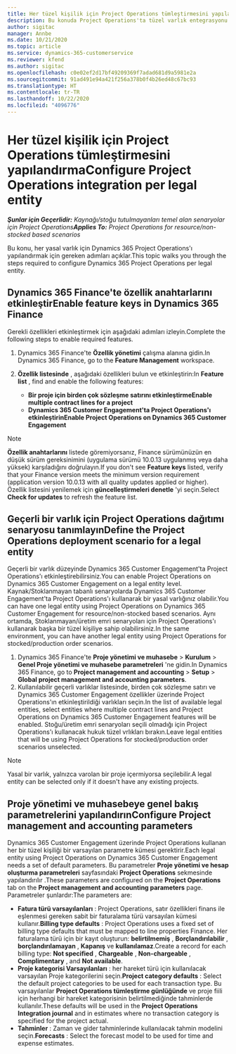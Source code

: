 ```yaml
---
title: Her tüzel kişilik için Project Operations tümleştirmesini yapılandırma
description: Bu konuda Project Operations'ta tüzel varlık entegrasyonu ayarlama hakkında bilgi sağlanır.
author: sigitac
manager: Annbe
ms.date: 10/21/2020
ms.topic: article
ms.service: dynamics-365-customerservice
ms.reviewer: kfend
ms.author: sigitac
ms.openlocfilehash: c0e02ef2d17bf49209369f7adad681d9a5981e2a
ms.sourcegitcommit: 91ad491e94a421f256a378b0f4b26ed48c67bc93
ms.translationtype: HT
ms.contentlocale: tr-TR
ms.lasthandoff: 10/22/2020
ms.locfileid: "4096776"
---
```

# <a name="configure-project-operations-integration-per-legal-entity"></a><span data-ttu-id="691b1-103">Her tüzel kişilik için Project Operations tümleştirmesini yapılandırma</span><span class="sxs-lookup"><span data-stu-id="691b1-103">Configure Project Operations integration per legal entity</span></span> 

<span data-ttu-id="691b1-104">_**Şunlar için Geçerlidir:** Kaynağı/stoğu tutulmayanları temel alan senaryolar için Project Operations_</span><span class="sxs-lookup"><span data-stu-id="691b1-104">_**Applies To:** Project Operations for resource/non-stocked based scenarios_</span></span>

<span data-ttu-id="691b1-105">Bu konu, her yasal varlık için Dynamics 365 Project Operations'ı yapılandırmak için gereken adımları açıklar.</span><span class="sxs-lookup"><span data-stu-id="691b1-105">This topic walks you through the steps required to configure Dynamics 365 Project Operations per legal entity.</span></span>

## <a name="enable-feature-keys-in-dynamics-365-finance"></a><span data-ttu-id="691b1-106">Dynamics 365 Finance'te özellik anahtarlarını etkinleştir</span><span class="sxs-lookup"><span data-stu-id="691b1-106">Enable feature keys in Dynamics 365 Finance</span></span>

<span data-ttu-id="691b1-107">Gerekli özellikleri etkinleştirmek için aşağıdaki adımları izleyin.</span><span class="sxs-lookup"><span data-stu-id="691b1-107">Complete the following steps to enable required features.</span></span>

1. <span data-ttu-id="691b1-108">Dynamics 365 Finance'te **Özellik yönetimi** çalışma alanına gidin.</span><span class="sxs-lookup"><span data-stu-id="691b1-108">In Dynamics 365 Finance, go to the **Feature Management** workspace.</span></span>
2. <span data-ttu-id="691b1-109">**Özellik listesinde** , aşağıdaki özellikleri bulun ve etkinleştirin:</span><span class="sxs-lookup"><span data-stu-id="691b1-109">In **Feature list** , find and enable the following features:</span></span>
  
    - <span data-ttu-id="691b1-110">**Bir proje için birden çok sözleşme satırını etkinleştirme**</span><span class="sxs-lookup"><span data-stu-id="691b1-110">**Enable multiple contract lines for a project**</span></span>
    - <span data-ttu-id="691b1-111">**Dynamics 365 Customer Engagement'ta Project Operations'ı etkinleştirin**</span><span class="sxs-lookup"><span data-stu-id="691b1-111">**Enable Project Operations on Dynamics 365 Customer Engagement**</span></span>

> [!NOTE]
> <span data-ttu-id="691b1-112">**Özellik anahtarlarını** listede göremiyorsanız, Finance sürümünüzün en düşük sürüm gereksinimini (uygulama sürümü 10.0.13 uygulanmış veya daha yüksek) karşıladığını doğrulayın.</span><span class="sxs-lookup"><span data-stu-id="691b1-112">If you don't see **Feature keys** listed, verify that your Finance version meets the minimum version requirement (application version 10.0.13 with all quality updates applied or higher).</span></span> <span data-ttu-id="691b1-113">Özellik listesini yenilemek için **güncelleştirmeleri denetle** 'yi seçin.</span><span class="sxs-lookup"><span data-stu-id="691b1-113">Select **Check for updates** to refresh the feature list.</span></span>

## <a name="define-the-project-operations-deployment-scenario-for-a-legal-entity"></a><span data-ttu-id="691b1-114">Geçerli bir varlık için Project Operations dağıtımı senaryosu tanımlayın</span><span class="sxs-lookup"><span data-stu-id="691b1-114">Define the Project Operations deployment scenario for a legal entity</span></span>

<span data-ttu-id="691b1-115">Geçerli bir varlık düzeyinde Dynamics 365 Customer Engagement'ta Project Operations'ı etkinleştirebilirsiniz.</span><span class="sxs-lookup"><span data-stu-id="691b1-115">You can enable Project Operations on Dynamics 365 Customer Engagement on a legal entity level.</span></span> <span data-ttu-id="691b1-116">Kaynak/Stoklanmayan tabanlı senaryolarda Dynamics 365 Customer Engagement'ta Project Operations'ı kullanarak bir yasal varlığınız olabilir.</span><span class="sxs-lookup"><span data-stu-id="691b1-116">You can have one legal entity using Project Operations on Dynamics 365 Customer Engagement for resource/non-stocked based scenarios.</span></span> <span data-ttu-id="691b1-117">Aynı ortamda, Stoklanmayan/üretim emri senaryoları için Project Operations'ı kullanarak başka bir tüzel kişiliye sahip olabilirsiniz.</span><span class="sxs-lookup"><span data-stu-id="691b1-117">In the same environment, you can have another legal entity using Project Operations for stocked/production order scenarios.</span></span>

1. <span data-ttu-id="691b1-118">Dynamics 365 Finance'te **Proje yönetimi ve muhasebe** > **Kurulum** > **Genel Proje yönetimi ve muhasebe parametreleri** 'ne gidin.</span><span class="sxs-lookup"><span data-stu-id="691b1-118">In Dynamics 365 Finance, go to **Project management and accounting** > **Setup** > **Global project management and accounting parameters**.</span></span>
2. <span data-ttu-id="691b1-119">Kullanılabilir geçerli varlıklar listesinde, birden çok sözleşme satırı ve Dynamics 365 Customer Engagement özellikler üzerinde Project Operations'ın etkinleştirildiği varlıkları seçin.</span><span class="sxs-lookup"><span data-stu-id="691b1-119">In the list of available legal entities, select entities where multiple contract lines and Project Operations on Dynamics 365 Customer Engagement features will be enabled.</span></span> <span data-ttu-id="691b1-120">Stoğu/üretim emri senaryoları seçili olmadığı için Project Operations'ı kullanacak hukuk tüzel vrlıkları bırakın.</span><span class="sxs-lookup"><span data-stu-id="691b1-120">Leave legal entities that will be using Project Operations for stocked/production order scenarios unselected.</span></span>

> [!NOTE]
> <span data-ttu-id="691b1-121">Yasal bir varlık, yalnızca varolan bir proje içermiyorsa seçilebilir.</span><span class="sxs-lookup"><span data-stu-id="691b1-121">A legal entity can be selected only if it doesn't have any existing projects.</span></span>

## <a name="configure-project-management-and-accounting-parameters"></a><span data-ttu-id="691b1-122">Proje yönetimi ve muhasebeye genel bakış parametrelerini yapılandırın</span><span class="sxs-lookup"><span data-stu-id="691b1-122">Configure Project management and accounting parameters</span></span>

<span data-ttu-id="691b1-123">Dynamics 365 Customer Engagement üzerinde Project Operations kullanan her bir tüzel kişiliği bir varsayılan parametre kümesi gerektirir.</span><span class="sxs-lookup"><span data-stu-id="691b1-123">Each legal entity using Project Operations on Dynamics 365 Customer Engagement needs a set of default parameters.</span></span> <span data-ttu-id="691b1-124">Bu parametreler **Proje yönetimi ve hesap oluşturma parametreleri** sayfasındaki **Project Operations** sekmesinde yapılandırılır .</span><span class="sxs-lookup"><span data-stu-id="691b1-124">These parameters are configured on the **Project Operations** tab on the **Project management and accounting parameters** page.</span></span> <span data-ttu-id="691b1-125">Parametreler şunlardır:</span><span class="sxs-lookup"><span data-stu-id="691b1-125">The parameters are:</span></span>

  - <span data-ttu-id="691b1-126">**Fatura türü varsayılanları** : Project Operations, satır özellikleri finans ile eşlenmesi gereken sabit bir faturalama türü varsayılan kümesi kullanır.</span><span class="sxs-lookup"><span data-stu-id="691b1-126">**Billing type defaults** : Project Operations uses a fixed set of billing type defaults that must be mapped to line properties Finance.</span></span> <span data-ttu-id="691b1-127">Her faturalama türü için bir kayıt oluşturun: **belirtilmemiş** , **Borçlandırılabilir** , **borçlandırılamayan** , **Kapanış** ve **kullanılamaz**.</span><span class="sxs-lookup"><span data-stu-id="691b1-127">Create a record for each billing type: **Not specified** , **Chargeable** , **Non-chargeable** , **Complimentary** , and **Not available**.</span></span>
  - <span data-ttu-id="691b1-128">**Proje kategorisi Varsayılanları** : her hareket türü için kullanılacak varsayılan Proje kategorilerini seçin.</span><span class="sxs-lookup"><span data-stu-id="691b1-128">**Project category defaults** : Select the default project categories to be used for each transaction type.</span></span> <span data-ttu-id="691b1-129">Bu varsayılanlar **Project Operations tümleştirme günlüğünde** ve proje fiili için herhangi bir hareket kategorisinin belirtilmediğinde tahminlerde kullanılır.</span><span class="sxs-lookup"><span data-stu-id="691b1-129">These defaults will be used in the **Project Operations Integration journal** and in estimates where no transaction category is specified for the project actual.</span></span>
  - <span data-ttu-id="691b1-130">**Tahminler** : Zaman ve gider tahminlerinde kullanılacak tahmin modelini seçin.</span><span class="sxs-lookup"><span data-stu-id="691b1-130">**Forecasts** : Select the forecast model to be used for time and expense estimates.</span></span>
